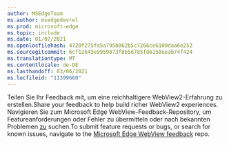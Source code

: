 ```yaml
---
author: MSEdgeTeam
ms.author: msedgedevrel
ms.prod: microsoft-edge
ms.topic: include
ms.date: 01/07/2021
ms.openlocfilehash: 4720f275fa5a795b062b5c7266ce6109daa6e252
ms.sourcegitcommit: 6cf12643e9959873f8b5d785fd6158eeab74f424
ms.translationtype: MT
ms.contentlocale: de-DE
ms.lasthandoff: 03/06/2021
ms.locfileid: "11399660"
---
```

<span data-ttu-id="37911-101">Teilen Sie Ihr Feedback mit, um eine reichhaltigere WebView2-Erfahrung zu erstellen.</span><span class="sxs-lookup"><span data-stu-id="37911-101">Share your feedback to help build richer WebView2 experiences.</span></span>  <span data-ttu-id="37911-102">Navigieren Sie zum Microsoft Edge WebView-Feedback-Repository, um Featureanforderungen oder Fehler zu übermitteln oder nach bekannten Problemen [zu][GithubMicrosoftedgeWebviewfeedback] suchen.</span><span class="sxs-lookup"><span data-stu-id="37911-102">To submit feature requests or bugs, or search for known issues, navigate to the [Microsoft Edge WebView feedback][GithubMicrosoftedgeWebviewfeedback] repo.</span></span>  

<!-- links -->  

[GithubMicrosoftedgeWebviewfeedback]: https://github.com/MicrosoftEdge/WebViewFeedback "WebView Feedback – MicrosoftEdge/WebViewFeedback | GitHub"  
